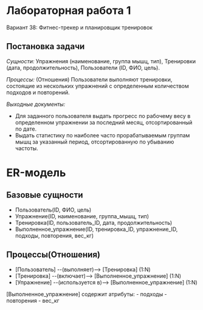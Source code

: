 # Лабораторная работа 1
Вариант 38: Фитнес-трекер и планировщик тренировок
## Постановка задачи
*Сущности:*
    Упражнения (наименование, группа мышц, тип),
    Тренировки (дата, продолжительность),
    Пользователи (ID, ФИО, цель).

*Процессы:* (Отношения)
Пользователи выполняют тренировки, состоящие из нескольких упражнений с определенным количеством подходов и повторений.

*Выходные документы:*
- Для заданного пользователя выдать прогресс по рабочему весу в определенном упражнении за последний месяц, отсортированный по дате.
- Выдать статистику по наиболее часто прорабатываемым группам мышц за указанный период, отсортированную по убыванию частоты.

# ER-модель
## Базовые сущности
- Пользователь(ID, ФИО, цель)
- Упражнение(ID, наименование, группа_мышц, тип)
- Тренировка(ID, пользователь_ID, дата, продолжительность)
- Выполненное_упражнение(ID, тренировка_ID, упражнение_ID, подходы, повторения, вес_кг)

## Процессы(Отношения)
- [Пользователь] --(выполняет)--> [Тренировка]  (1:N)
- [Тренировка] --(включает)--> [Выполненное_упражнение] (1:N)
- [Упражнение] --(используется в)--> [Выполненное_упражнение] (1:N)

[Выполненное_упражнение] содержит атрибуты:
    - подходы
    - повторения
    - вес_кг
